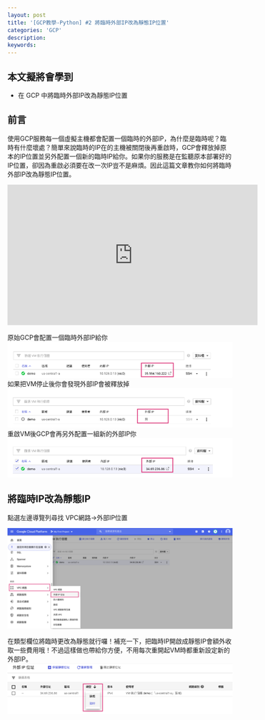 ```yaml
---
layout: post
title: '[GCP教學-Python] #2 將臨時外部IP改為靜態IP位置'
categories: 'GCP'
description:
keywords: 
---
```


## 本文擬將會學到
- 在 GCP 中將臨時外部IP改為靜態IP位置

## 前言
使用GCP服務每一個虛擬主機都會配置一個臨時的外部IP，為什麼是臨時呢？臨時有什麼壞處？簡單來說臨時的IP在的主機被關閉後再重啟時，GCP會釋放掉原本的IP位置並另外配置一個新的臨時IP給你。如果你的服務是在監聽原本部署好的IP位置，卻因為重啟必須要在改一次IP豈不是麻煩。因此這篇文章教你如何將臨時外部IP改為靜態IP位置。

<iframe width="560" height="315" src="https://www.youtube.com/embed/nWDTNKKVTSQ" frameborder="0" allow="accelerometer; autoplay; encrypted-media; gyroscope; picture-in-picture" allowfullscreen></iframe>

原始GCP會配置一個臨時外部IP給你
![](/images/posts/gcp/2020/img1090328-1.png)
如果把VM停止後你會發現外部IP會被釋放掉
![](/images/posts/gcp/2020/img1090328-2.png)
重啟VM後GCP會再另外配置一組新的外部IP你
![](/images/posts/gcp/2020/img1090328-3.png)

## 將臨時IP改為靜態IP
點選左邊導覽列尋找 VPC網路→外部IP位置

![](/images/posts/gcp/2020/img1090328-4.png)

在類型欄位將臨時更改為靜態就行囉！補充一下，把臨時IP開啟成靜態IP會額外收取一些費用哦！不過這樣做也帶給你方便，不用每次重開起VM時都重新設定新的外部IP。
![](/images/posts/gcp/2020/img1090328-5.png)
